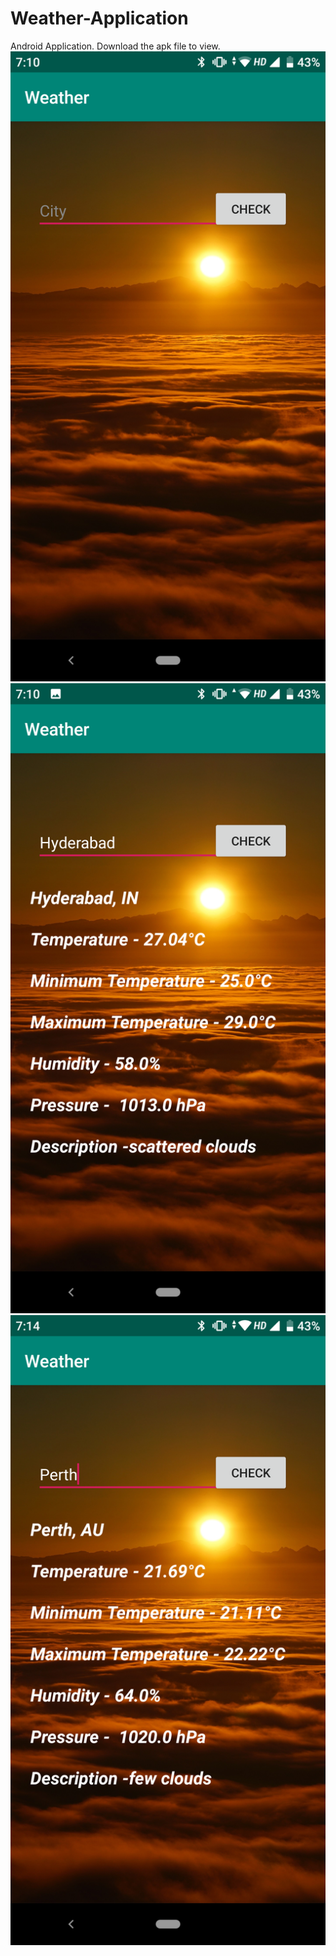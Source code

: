 # Weather-Application
Android Application.
Download the apk file to view.
![](AppImages/Screenshot_20200320-191010.png)
![](AppImages/Screenshot_20200320-191026.png)
![](AppImages/Screenshot_20200320-191429.png)
